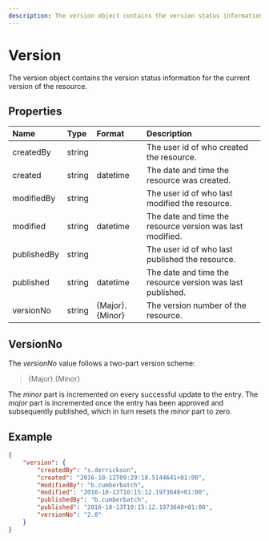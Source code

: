 ```yaml
---
description: The version object contains the version status information for the current version of the resource.
---
```

# Version

The version object contains the version status information for the current version of the resource.

## Properties

| Name | Type | Format | Description |
| :------- | :--- | :----- | :---------- |
| createdBy | string | | The user id of who created the resource. |
| created | string | datetime | The date and time the resource was created. |
| modifiedBy | string | | The user id of who last modified the resource. |
| modified | string | datetime | The date and time the resource version was last modified. |
| publishedBy | string | | The user id of who last published the resource. |
| published | string | datetime | The date and time the resource version was last published. |
| versionNo | string | {Major}.{Minor} | The version number of the resource. |


## VersionNo

The *versionNo* value follows a two-part version scheme:

> {Major}.{Minor}

The *minor* part is incremented on every successful update to the entry. The *major* part is incremented once the entry has been approved and subsequently published, which in turn resets the *minor* part to zero.


## Example

```json
{
    "version": {
        "createdBy": "s.derrickson",
        "created": "2016-10-12T09:29:18.5144641+01:00",
        "modifiedBy": "b.cumberbatch",
        "modified": "2016-10-13T10:15:12.1973648+01:00",
        "publishedBy": "b.cumberbatch",
        "published": "2016-10-13T10:15:12.1973648+01:00",
        "versionNo": "2.0"
    }
}
```
